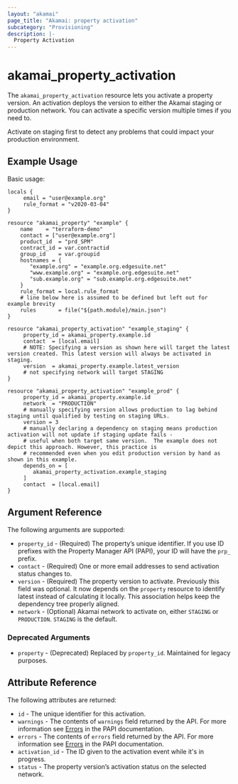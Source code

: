 ```yaml
---
layout: "akamai"
page_title: "Akamai: property activation"
subcategory: "Provisioning"
description: |-
  Property Activation
---
```


# akamai_property_activation

The `akamai_property_activation` resource lets you activate a property version. An activation deploys the version to either the Akamai staging or production network. You can activate a specific version multiple times if you need to.  

Activate on staging first to detect any problems that could impact your production environment.

## Example Usage

Basic usage:

```hcl
locals {
     email = "user@example.org"
     rule_format = "v2020-03-04"
}

resource "akamai_property" "example" {
    name    = "terraform-demo"
    contact = ["user@example.org"]
    product_id  = "prd_SPM"
    contract_id = var.contractid
    group_id    = var.groupid
    hostnames = {
       "example.org" = "example.org.edgesuite.net"
       "www.example.org" = "example.org.edgesuite.net" 
       "sub.example.org" = "sub.example.org.edgesuite.net"
    }
    rule_format = local.rule_format
    # line below here is assumed to be defined but left out for example brevity
    rules       = file("${path.module}/main.json")
}

resource "akamai_property_activation" "example_staging" {
     property_id = akamai_property.example.id
     contact  = [local.email] 
     # NOTE: Specifying a version as shown here will target the latest version created. This latest version will always be activated in staging.
     version  = akamai_property.example.latest_version
     # not specifying network will target STAGING
}

resource "akamai_property_activation" "example_prod" {
     property_id = akamai_property.example.id
     network  = "PRODUCTION"
     # manually specifying version allows production to lag behind staging until qualified by testing on staging URLs.
     version = 3 
     # manually declaring a dependency on staging means production activation will not update if staging update fails -  
     # useful when both target same version.  The example does not depict this approach. However, this practice is 
     # recommended even when you edit production version by hand as shown in this example.
     depends_on = [
        akamai_property_activation.example_staging
     ]
     contact  = [local.email] 
}
```

## Argument Reference

The following arguments are supported:

* `property_id` - (Required) The property’s unique identifier. If you use ID prefixes with the Property Manager API (PAPI), your ID will have the `prp_` prefix. 
* `contact` - (Required) One or more email addresses to send activation status changes to.
* `version` - (Required) The property version to activate. Previously this field was optional. It now depends on the `property` resource to identify latest instead of calculating it locally.  This association helps keep the dependency tree properly aligned. 
* `network` - (Optional) Akamai network to activate on, either `STAGING` or `PRODUCTION`. `STAGING` is the default.

### Deprecated Arguments

* `property` - (Deprecated) Replaced by `property_id`. Maintained for legacy purposes.

## Attribute Reference

The following attributes are returned:

* `id` - The unique identifier for this activation.
* `warnings` - The contents of `warnings` field returned by the API. For more information see [Errors](https://developer.akamai.com/api/core_features/property_manager/v1.html#errors) in the PAPI documentation.
* `errors` - The contents of `errors` field returned by the API. For more information see [Errors](https://developer.akamai.com/api/core_features/property_manager/v1.html#errors) in the PAPI documentation.
* `activation_id` - The ID given to the activation event while it's in progress.
* `status` - The property version’s activation status on the selected network.